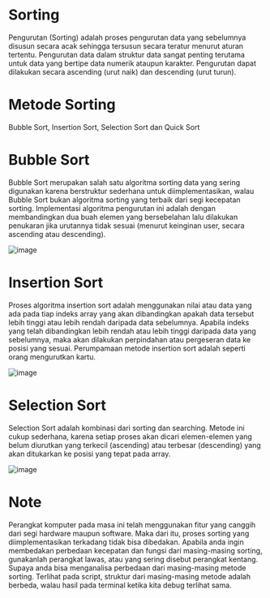 # Sorting
Pengurutan (Sorting) adalah proses pengurutan data yang sebelumnya disusun secara acak sehingga tersusun secara teratur menurut aturan tertentu. Pengurutan data dalam struktur data sangat penting terutama untuk data yang bertipe data numerik ataupun karakter. Pengurutan dapat dilakukan secara ascending (urut naik) dan descending (urut turun).

# Metode Sorting
Bubble Sort, Insertion Sort, Selection Sort dan Quick Sort

# Bubble Sort
Bubble Sort merupakan salah satu algoritma sorting data yang sering digunakan karena berstruktur sederhana untuk diimplementasikan, walau Bubble Sort bukan algoritma sorting yang terbaik dari segi kecepatan sorting. Implementasi algoritma pengurutan ini adalah dengan membandingkan dua buah elemen yang bersebelahan lalu dilakukan penukaran jika urutannya tidak sesuai (menurut keinginan user, secara ascending atau descending).

![image](https://user-images.githubusercontent.com/99702625/156023024-4396c52a-5b83-4f8d-8dda-0e15fb20d113.png)

# Insertion Sort
Proses algoritma insertion sort adalah menggunakan nilai atau data yang ada pada tiap indeks array yang akan dibandingkan apakah data tersebut lebih tinggi atau lebih rendah daripada data sebelumnya. Apabila indeks yang telah dibandingkan lebih rendah atau lebih tinggi daripada data yang sebelumnya, maka akan dilakukan perpindahan atau pergeseran data ke posisi yang sesuai. Perumpamaan metode insertion sort adalah seperti orang mengurutkan kartu.

![image](https://user-images.githubusercontent.com/99702625/156023046-d65128be-2b5c-4bd7-b213-7ec279afbec2.png)

# Selection Sort
Selection Sort adalah kombinasi dari sorting dan searching. Metode ini cukup sederhana, karena setiap proses akan dicari elemen-elemen yang belum diurutkan yang terkecil (ascending) atau terbesar (descending) yang akan ditukarkan ke posisi yang tepat pada array.

![image](https://user-images.githubusercontent.com/99702625/156023151-ac53988e-fee3-49d9-b275-627580b09365.png)

# Note

Perangkat komputer pada masa ini telah menggunakan fitur yang canggih dari segi hardware maupun software. Maka dari itu, proses sorting yang diimplementasikan terkadang tidak bisa dibedakan. Apabila anda ingin membedakan perbedaan kecepatan dan fungsi dari masing-masing sorting, gunakanlah perangkat lawas, atau yang sering disebut perangkat kentang. Supaya anda bisa menganalisa perbedaan dari masing-masing metode sorting. Terlihat pada script, struktur dari masing-masing metode adalah berbeda, walau hasil pada terminal ketika kita debug terlihat sama.
